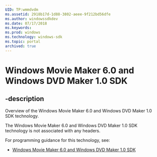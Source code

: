 ```yaml
---
UID: TP:wmmdvdm
ms.assetid: 2918b17d-1d88-3802-aeee-9f212bd56dfe
ms.author: windowssdkdev
ms.date: 07/17/2018
ms.keywords: 
ms.prod: windows
ms.technology: windows-sdk
ms.topic: portal
archived: true
---
```


# Windows Movie Maker 6.0 and Windows DVD Maker 1.0 SDK

## -description

Overview of the Windows Movie Maker 6.0 and Windows DVD Maker 1.0 SDK technology.

The Windows Movie Maker 6.0 and Windows DVD Maker 1.0 SDK technology is not associated with any headers.

For programming guidance for this technology, see:
* [Windows Movie Maker 6.0 and Windows DVD Maker 1.0 SDK](/previous-versions/windows/desktop/wmmdvdm)

